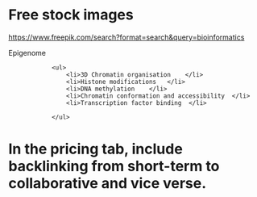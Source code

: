 # Free stock images
https://www.freepik.com/search?format=search&query=bioinformatics



Epigenome

				<ul>
					<li>3D Chromatin organisation    </li>
					<li>Histone modifications   </li>
					<li>DNA methylation    </li>
					<li>Chromatin conformation and accessibility  </li>
					<li>Transcription factor binding  </li>
					
				</ul>



# In the pricing tab, include backlinking from short-term to collaborative and vice verse.